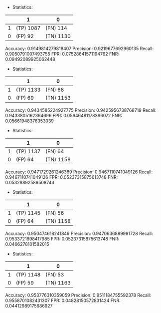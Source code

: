 * Statistics: 

|          |    1     |    0     |
|----------|----------|----------|
|    1     |(TP) 1087 | (FN) 114 |
|    0     | (FP) 92  |(TN) 1130 |
Accuracy: 0.9149814279818407
Precision: 0.9219677692960135
Recall: 0.9050791007493755
FPR: 0.07528641571194762
FNR: 0.09492089925062448
* Statistics: 

|          |    1     |    0     |
|----------|----------|----------|
|    1     |(TP) 1133 | (FN) 68  |
|    0     | (FP) 69  |(TN) 1153 |
Accuracy: 0.9434585224927775
Precision: 0.9425956738768719
Recall: 0.9433805162364696
FPR: 0.05646481178396072
FNR: 0.05661948376353039
* Statistics: 

|          |    1     |    0     |
|----------|----------|----------|
|    1     |(TP) 1137 | (FN) 64  |
|    0     | (FP) 64  |(TN) 1158 |
Accuracy: 0.9471729261246389
Precision: 0.9467110741049126
Recall: 0.9467110741049126
FPR: 0.05237315875613748
FNR: 0.05328892589508743
* Statistics: 

|          |    1     |    0     |
|----------|----------|----------|
|    1     |(TP) 1145 | (FN) 56  |
|    0     | (FP) 64  |(TN) 1158 |
Accuracy: 0.950474618241849
Precision: 0.9470636889991728
Recall: 0.9533721898417985
FPR: 0.05237315875613748
FNR: 0.0466278101582015
* Statistics: 

|          |    1     |    0     |
|----------|----------|----------|
|    1     |(TP) 1148 | (FN) 53  |
|    0     | (FP) 59  |(TN) 1163 |
Accuracy: 0.953776310359059
Precision: 0.9511184755592378
Recall: 0.9558701082431307
FPR: 0.04828150572831424
FNR: 0.04412989175686927